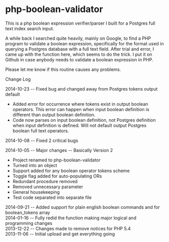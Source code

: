 php-boolean-validator
==================

<p>This is a php boolean expression verifier/parser I built for a Postgres full text index search input.</p>

<p>A while back I searched quite heavily, mainly on Google, to find a PHP program to validate a boolean expression, specifically for the format used in querying a Postgres database with a full text field. After trial and error, I came up with the function here, which seems to do the trick. I put it on Github in case anybody needs to validate a boolean expression in PHP.</p> 

<p>Please let me know if this routine causes any problems.</p>

<p>Change Log</p>

<p>2014-10-23 -- Fixed bug and changed away from Postgres tokens output default</p>
<ul><li>Added error for occurrence where tokens exist in output boolean operators. This error can happen when input boolean definition is different than output boolean definition.</li>
<li>Code now parses on input boolean definition, not Postgres definition when input definition is defined. Will not default output Postgres boolean full text operators.</li></ul>

<p>2014-10-08 -- Fixed 2 critical bugs</p>

<p>2014-10-05 -- Major changes -- Basically Version 2</p>
<ul><li>Project renamed to php-boolean-validator</li>
<li>Turned into an object</li>
<li>Support added for any boolean operator tokens scheme</li>
<li>Toggle flag added for auto-populating ORs</li>
<li>Redundant procedure removed</li>
<li>Removed unnecessary parameter</li>
<li>General housekeeping</li>
<li>Test code separated into separate file</li></ul>

<p>2014-09-21 -- Added support for plain english boolean commands and for boolean_tokens array</br>
2014-01-16 -- Fully redid the function making major logical and programming changes<br>
2013-12-22 -- Changes made to remove notices for PHP 5.4<br>
2013-11-06 -- Initial upload and get everything going<br></p>

